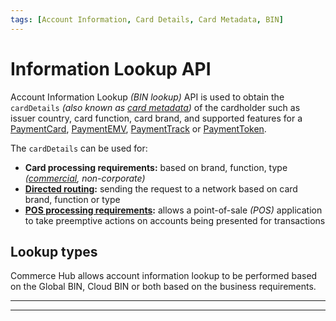 ```yaml
---
tags: [Account Information, Card Details, Card Metadata, BIN]
---
```


# Information Lookup API

Account Information Lookup *(BIN lookup)* API is used to obtain the `cardDetails` *(also known as [card metadata](?path=docs/Resources/Master-Data/Card-Details.md))* of the cardholder such as issuer country, card function, card brand, and supported features for a [PaymentCard](?path=docs/Resources/Guides/Payment-Sources/Payment-Card.md), [PaymentEMV](?path=docs/In-Person/Encrypted-Payments/EMV.md), [PaymentTrack](?path=docs/In-Person/Encrypted-Payments/Track.md) or [PaymentToken](?path=docs/Resources/API-Documents/Payments_VAS/Payment-Token.md).

The `cardDetails` can be used for:

- **Card processing requirements:** based on brand, function, type *([commercial](?path=docs/Resources/Guides/Level23/Level23.md), non-corporate)*
- **[Directed routing](?path=docs/Resources/Guides/Transaction-Routing/Directed-Routing.md):** sending the request to a network based on card brand, function or type
- **[POS processing requirements](?path=docs/Resources/API-Documents/Device-Management/Decision-Table.md):** allows a point-of-sale *(POS)* application to take preemptive actions on accounts being presented for transactions

## Lookup types

Commerce Hub allows account information lookup to be performed based on the Global BIN, Cloud BIN or both based on the business requirements.

<!-- type: row -->

<!-- type: card
title: Global BIN Lookup
description: Obtain metadata of cards found in the Global BIN file.
link: 
-->

<!-- type: card
title: Cloud BIN Lookup
description: Obtain metadata in the clear or leading digits of a card.
link: 
-->

<!-- type: row-end -->

---

---
